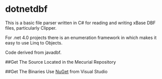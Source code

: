 dotnetdbf
=========

This is a basic file parser written in C# for reading and writing xBase DBF files, particularly Clipper.

For .net 4.0 projects there is an enumeration framework in which makes it easy to use Linq to Objects. 

Code derived from javadbf.


##Get The Source
Located in the Mecurial Repository

##Get The Binaries
Use [NuGet](http://nuget.org/packages/dotnetdbf/) from Visual Studio
